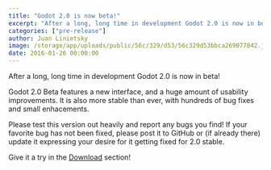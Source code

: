```yaml
---
title: "Godot 2.0 is now beta!"
excerpt: "After a long, long time in development Godot 2.0 is now in beta!"
categories: ["pre-release"]
author: Juan Linietsky
image: /storage/app/uploads/public/56c/329/d53/56c329d53bbca269077842.jpg
date: 2016-01-26 00:00:00
---
```


After a long, long time in development Godot 2.0 is now in beta!

Godot 2.0 Beta features a new interface, and a huge amount of usability improvements. It is also more stable than ever, with hundreds of bug fixes and small enhacements.

Please test this version out heavily and report any bugs you find! If your favorite bug has not been fixed, please post it to GitHub or (if already there) update it expressing your desire for it getting fixed for 2.0 stable.

Give it a try in the [Download](/download) section!
